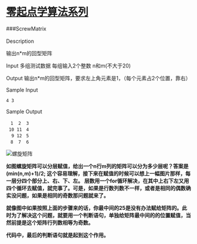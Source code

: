 # [零起点学算法系列](https://github.com/xlm7/ACM/tree/master/begin)

###ScrewMatrix<br><br>
Description

输出n*m的回型矩阵

Input
多组测试数据 
每组输入2个整数 n和m(不大于20)  

Output
输出n*m的回型矩阵，要求左上角元素是1，（每个元素占2个位置，靠右）

Sample Input 

	4 3

Sample Output

	　1  2  3
	 10 11　4
	  9 12　5
	　8  7  6
	
   ![螺旋矩阵](http://i.imgur.com/TaZo4mf.png)


**如图螺旋矩阵可以分层赋值，给出一个n行m列的矩阵可以分为多少层呢？答案是(min(n,m)+1)/2;
这个容易理解，接下来在赋值的时候可以想上一幅图片那样，每一层分四个部分上、右、下、左。
层数用一个for循环解决，在其中上右下左又用四个循环去赋值，就完事了。可是，如果是行数列数不一样，或者是相同的偶数确实没问题，如果是相同的奇数那问题就来了。**

**就像图中如果按照上面的步骤来的话，你最中间的25是没有办法赋给矩阵的。此时为了解决这个问题，就要用一个判断语句，单独给矩阵最中间的的位置赋值，当然前提是这个矩阵行列数相等为奇数。**

**代码中，最后的判断语句就是起到这个作用。**
 